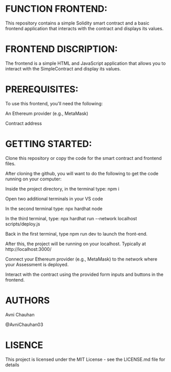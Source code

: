 # FUNCTION FRONTEND:

This repository contains a simple Solidity smart contract and a basic frontend application that interacts with the contract and displays its values.

# FRONTEND DISCRIPTION:

The frontend is a simple HTML and JavaScript application that allows you to interact with the SimpleContract and display its values.

# PREREQUISITES:

To use this frontend, you'll need the following:

An Ethereum provider (e.g., MetaMask)

Contract address

# GETTING STARTED:

Clone this repository or copy the code for the smart contract and frontend files.

After cloning the github, you will want to do the following to get the code running on your computer:

Inside the project directory, in the terminal type: npm i

Open two additional terminals in your VS code

In the second terminal type: npx hardhat node

In the third terminal, type: npx hardhat run --network localhost scripts/deploy.js

Back in the first terminal, type npm run dev to launch the front-end.

After this, the project will be running on your localhost. Typically at http://localhost:3000/

Connect your Ethereum provider (e.g., MetaMask) to the network where your Assessment is deployed.

Interact with the contract using the provided form inputs and buttons in the frontend.

# AUTHORS

Avni Chauhan

@AvniChauhan03

# LISENCE

This project is licensed under the MIT License - see the LICENSE.md file for details
